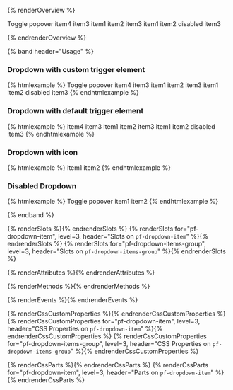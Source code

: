 {% renderOverview %}

<pf-dropdown>
  <pf-button slot="trigger">Toggle popover</pf-button>
  <pf-dropdown-item value="value4">item4</pf-dropdown-item>
  <pf-dropdown-item value="value3">item3</pf-dropdown-item>
  <pf-dropdown-items-group label="Group 1">
    <pf-dropdown-item value="value1">item1</pf-dropdown-item>
    <pf-dropdown-item value="value2">item2</pf-dropdown-item>
    <pf-dropdown-item divider></pf-dropdown-item>
    <pf-dropdown-item value="value3">item3</pf-dropdown-item>
  </pf-dropdown-items-group>
  <pf-dropdown-items-group label="Group 2">
    <pf-dropdown-item value="value1">item1</pf-dropdown-item>
    <pf-dropdown-item  value="value2">item2</pf-dropdown-item>
    <pf-dropdown-item disabled value="disabled">disabled</pf-dropdown-item>
    <pf-dropdown-item  value="value3">item3</pf-dropdown-item>
  </pf-dropdown-items-group>
</pf-dropdown>

{% endrenderOverview %}

{% band header="Usage" %}
  ### Dropdown with custom trigger element
  {% htmlexample %}
  <pf-dropdown>
    <pf-button slot="trigger">Toggle popover</pf-button>
    <pf-dropdown-item value="value4">item4</pf-dropdown-item>
    <pf-dropdown-item value="value3">item3</pf-dropdown-item>
    <pf-dropdown-items-group label="Group 1">
      <pf-dropdown-item value="value1">item1</pf-dropdown-item>
      <pf-dropdown-item value="value2">item2</pf-dropdown-item>
      <pf-dropdown-item divider></pf-dropdown-item>
      <pf-dropdown-item value="value3">item3</pf-dropdown-item>
    </pf-dropdown-items-group>
    <pf-dropdown-items-group label="Group 2">
      <pf-dropdown-item value="value1">item1</pf-dropdown-item>
      <pf-dropdown-item  value="value2">item2</pf-dropdown-item>
      <pf-dropdown-item disabled value="disabled">disabled</pf-dropdown-item>
      <pf-dropdown-item  value="value3">item3</pf-dropdown-item>
    </pf-dropdown-items-group>
  </pf-dropdown>
  {% endhtmlexample %}

  ### Dropdown with default trigger element
  {% htmlexample %}
  <pf-dropdown>
    <pf-dropdown-item value="value4">item4</pf-dropdown-item>
    <pf-dropdown-item value="value3">item3</pf-dropdown-item>
    <pf-dropdown-items-group label="Group 1">
      <pf-dropdown-item value="value1">item1</pf-dropdown-item>
      <pf-dropdown-item value="value2">item2</pf-dropdown-item>
      <pf-dropdown-item divider></pf-dropdown-item>
      <pf-dropdown-item value="value3">item3</pf-dropdown-item>
    </pf-dropdown-items-group>
    <pf-dropdown-items-group label="Group 2">
      <pf-dropdown-item value="value1">item1</pf-dropdown-item>
      <pf-dropdown-item  value="value2">item2</pf-dropdown-item>
      <pf-dropdown-item disabled value="disabled">disabled</pf-dropdown-item>
      <pf-dropdown-item  value="value3">item3</pf-dropdown-item>
    </pf-dropdown-items-group>
  </pf-dropdown>
  {% endhtmlexample %}

  ### Dropdown with icon
  {% htmlexample %}
  <pf-dropdown id="iconClickTrigger">
      <pf-button size="md" variant="control" slot="trigger" icon="user"></pf-button>
      <pf-dropdown-item value="value1">item1</pf-dropdown-item>
      <pf-dropdown-item value="value2">item2</pf-dropdown-item>
  </pf-dropdown>
  {% endhtmlexample %}

  ### Disabled Dropdown
  {% htmlexample %}
  <pf-dropdown disabled>
      <pf-button slot="trigger">Toggle popover</pf-button>
      <pf-dropdown-item value="value1">item1</pf-dropdown-item>
      <pf-dropdown-item value="value2">item2</pf-dropdown-item>
  </pf-dropdown>
  {% endhtmlexample %}

{% endband %}

{% renderSlots %}{% endrenderSlots %}
{% renderSlots for="pf-dropdown-item", level=3, header="Slots on `pf-dropdown-item`" %}{% endrenderSlots %}
{% renderSlots for="pf-dropdown-items-group", level=3, header="Slots on `pf-dropdown-items-group`" %}{% endrenderSlots %}

{% renderAttributes %}{% endrenderAttributes %}

{% renderMethods %}{% endrenderMethods %}

{% renderEvents %}{% endrenderEvents %}

{% renderCssCustomProperties %}{% endrenderCssCustomProperties %}
{% renderCssCustomProperties for="pf-dropdown-item", level=3, header="CSS Properties on `pf-dropdown-item`" %}{% endrenderCssCustomProperties %}
{% renderCssCustomProperties for="pf-dropdown-items-group", level=3, header="CSS Properties on `pf-dropdown-items-group`" %}{% endrenderCssCustomProperties %}

{% renderCssParts %}{% endrenderCssParts %}
{% renderCssParts for="pf-dropdown-item", level=3, header="Parts on `pf-dropdown-item`" %}{% endrenderCssParts %}
